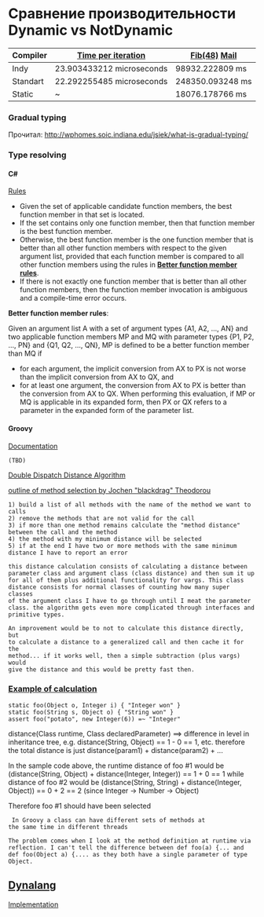 # Сравнение производительности Dynamic vs NotDynamic

|Compiler | [Time per iteration](http://blog.dhananjaynene.com/2008/07/performance-comparison-c-java-python-ruby-jython-jruby-groovy/) | [Fib(48)](https://gist.github.com/chanwit/133661) [Mail](http://www.mail-archive.com/mlvm-dev@openjdk.java.net/msg00821.html) |
|---|---| --- |
| Indy     |  23.903433212 microseconds | 98932.222809 ms |
| Standart |  22.292255485 microseconds | 248350.093248 ms |
| Static | ~ | 18076.178766 ms |

### Gradual typing
Прочитал: http://wphomes.soic.indiana.edu/jsiek/what-is-gradual-typing/

### Type resolving
#### C#
[Rules](https://msdn.microsoft.com/en-us/library/aa691336(v=vs.71).aspx)
- Given the set of applicable candidate function members, the best function member in that set is located.
- If the set contains only one function member, then that function member is the best function member.
- Otherwise, the best function member is the one function member that is better than all other function members with respect to the given argument list, provided that each function member is compared to all other function members using the rules in [__Better function member rules__](https://msdn.microsoft.com/en-us/library/aa691338(v=vs.71).aspx]).
- If there is not exactly one function member that is better than all other function members, then the function member invocation is ambiguous and a compile-time error occurs.

__Better function member rules__:

Given an argument list A with a set of argument types {A1, A2, ..., AN} and two applicable function members MP and MQ with parameter types {P1, P2, ..., PN} and {Q1, Q2, ..., QN}, MP is defined to be a better function member than MQ if
- for each argument, the implicit conversion from AX to PX is not worse than the implicit conversion from AX to QX, and
- for at least one argument, the conversion from AX to PX is better than the conversion from AX to QX.
When performing this evaluation, if MP or MQ is applicable in its expanded form, then PX or QX refers to a parameter in the expanded form of the parameter list.
#### Groovy


[Documentation](http://groovy-lang.org/objectorientation.html#_method_selection_algorithm)
```
(TBD)
```

[Double Dispatch Distance Algorithm](https://issues.apache.org/jira/browse/GROOVY-5490)

[outline of method selection by Jochen "blackdrag" Theodorou](https://groups.google.com/forum/#!topic/jvm-languages/J-7GQf7sMLk)

```
1) build a list of all methods with the name of the method we want to calls
2) remove the methods that are not valid for the call
3) if more than one method remains calculate the "method distance" 
between the call and the method
4) the method with my minimum distance will be selected
5) if at the end I have two or more methods with the same minimum 
distance I have to report an error

this distance calculation consists of calculating a distance between 
parameter class and argument class (class distance) and then sum it up 
for all of them plus additional functionality for vargs. This class 
distance consists for normal classes of counting how many super classes 
of the argument class I have to go through until I meat the parameter 
class. the algorithm gets even more complicated through interfaces and 
primitive types.

An improvement would be to not to calculate this distance directly, but 
to calculate a distance to a generalized call and then cache it for the 
method... if it works well, then a simple subtraction (plus vargs) would 
give the distance and this would be pretty fast then.
```
### [Example of calculation](http://mail-archives.apache.org/mod_mbox/groovy-notifications/201507.mbox/%3CJIRA.12811725.1338725914000.174247.1436814004693@Atlassian.JIRA%3E)
```
static foo(Object o, Integer i) { "Integer won" }
static foo(String s, Object o) { "String won" }
assert foo("potato", new Integer(6)) =~ "Integer" 
```
distance(Class runtime, Class declaredParameter) ==> difference in level in inheritance
tree, e.g. distance(String, Object) == 1 - 0 == 1, etc.
therefore the total distance is just distance(param1) + distance(param2) + ...

In the sample code above, the runtime distance of foo #1 would be (distance(String, Object) + distance(Integer, Integer)) == 1 + 0 == 1
while distance of foo #2 would be (distance(String, String) + distance(Integer, Object)) == 0 + 2 == 2 (since Integer -> Number -> Object)

Therefore foo #1 should have been selected
```
 In Groovy a class can have different sets of methods at
the same time in different threads
```
```
The problem comes when I look at the method definition at runtime via
reflection. I can't tell the difference between def foo(a) {... and
def foo(Object a) {.... as they both have a single parameter of type
Object.
```

## [Dynalang](http://dynalang.sourceforge.net/)

[Implementation](https://sourceforge.net/p/dynalang/code/HEAD/tree/trunk/invoke/src/org/dynalang/dynalink/beans/OverloadedDynamicMethod.java#l26)